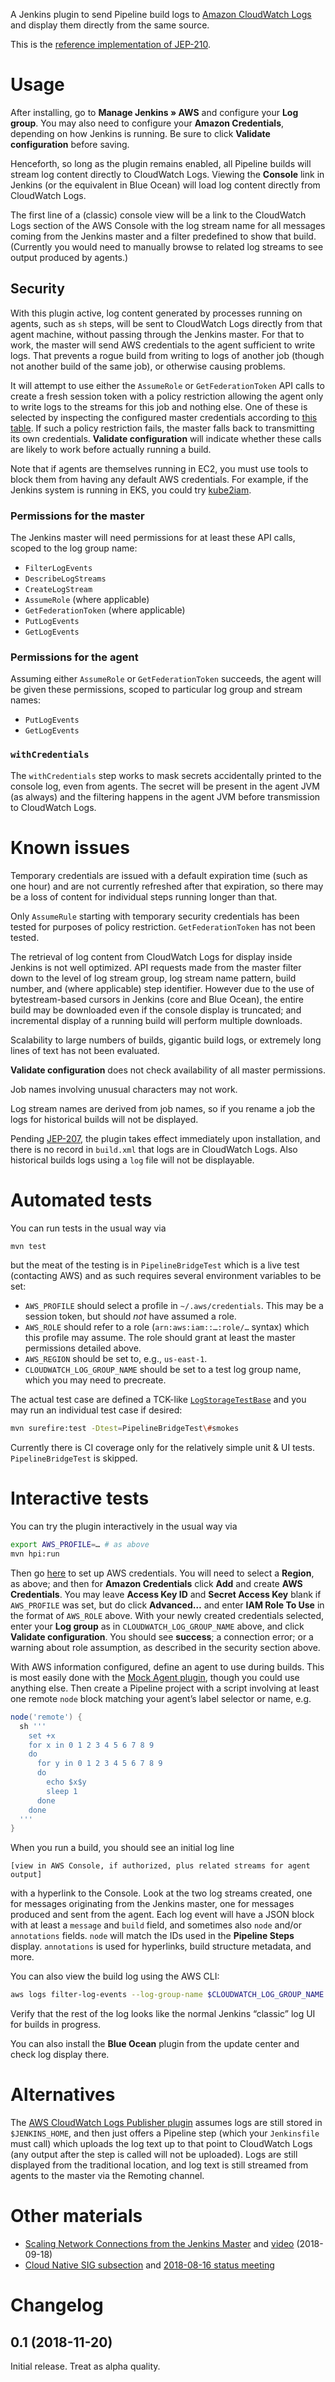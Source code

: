 A Jenkins plugin to send Pipeline build logs to [Amazon CloudWatch Logs](https://docs.aws.amazon.com/AmazonCloudWatch/latest/logs/WhatIsCloudWatchLogs.html)
and display them directly from the same source.

This is the [reference implementation of JEP-210](https://github.com/jenkinsci/jep/blob/master/jep/210/README.adoc#prototype-implementation).

# Usage

After installing, go to **Manage Jenkins » AWS** and configure your **Log group**.
You may also need to configure your **Amazon Credentials**, depending on how Jenkins is running.
Be sure to click **Validate configuration** before saving.

Henceforth, so long as the plugin remains enabled, all Pipeline builds will stream log content directly to CloudWatch Logs.
Viewing the **Console** link in Jenkins (or the equivalent in Blue Ocean) will load log content directly from CloudWatch Logs.

The first line of a (classic) console view will be a link to the CloudWatch Logs section of the AWS Console
with the log stream name for all messages coming from the Jenkins master and a filter predefined to show that build.
(Currently you would need to manually browse to related log streams to see output produced by agents.)

## Security

With this plugin active, log content generated by processes running on agents, such as `sh` steps,
will be sent to CloudWatch Logs directly from that agent machine, without passing through the Jenkins master.
For that to work, the master will send AWS credentials to the agent sufficient to write logs.
That prevents a rogue build from writing to logs of another job (though not another build of the same job),
or otherwise causing problems.

It will attempt to use either the `AssumeRole` or `GetFederationToken` API calls to create a fresh session token
with a policy restriction allowing the agent only to write logs to the streams for this job and nothing else.
One of these is selected by inspecting the configured master credentials according to
[this table](https://docs.aws.amazon.com/IAM/latest/UserGuide/id_credentials_temp_request.html#stsapi_comparison).
If such a policy restriction fails, the master falls back to transmitting its own credentials.
**Validate configuration** will indicate whether these calls are likely to work before actually running a build.

Note that if agents are themselves running in EC2, you must use tools to block them from having any default AWS credentials.
For example, if the Jenkins system is running in EKS, you could try [kube2iam](https://github.com/jtblin/kube2iam).

### Permissions for the master

The Jenkins master will need permissions for at least these API calls, scoped to the log group name:

* `FilterLogEvents`
* `DescribeLogStreams`
* `CreateLogStream`
* `AssumeRole` (where applicable)
* `GetFederationToken` (where applicable)
* `PutLogEvents`
* `GetLogEvents`

### Permissions for the agent

Assuming either `AssumeRole` or `GetFederationToken` succeeds,
the agent will be given these permissions,
scoped to particular log group and stream names:

* `PutLogEvents`
* `GetLogEvents`

### `withCredentials`

The `withCredentials` step works to mask secrets accidentally printed to the console log, even from agents.
The secret will be present in the agent JVM (as always)
and the filtering happens in the agent JVM before transmission to CloudWatch Logs.

# Known issues

Temporary credentials are issued with a default expiration time (such as one hour)
and are not currently refreshed after that expiration,
so there may be a loss of content for individual steps running longer than that.

Only `AssumeRule` starting with temporary security credentials has been tested for purposes of policy restriction.
`GetFederationToken` has not been tested.

The retrieval of log content from CloudWatch Logs for display inside Jenkins is not well optimized.
API requests made from the master filter down to the level of log stream group, log stream name pattern,
build number, and (where applicable) step identifier.
However due to the use of bytestream-based cursors in Jenkins (core and Blue Ocean),
the entire build may be downloaded even if the console display is truncated;
and incremental display of a running build will perform multiple downloads.

Scalability to large numbers of builds, gigantic build logs, or extremely long lines of text has not been evaluated.

**Validate configuration** does not check availability of all master permissions.

Job names involving unusual characters may not work.

Log stream names are derived from job names,
so if you rename a job the logs for historical builds will not be displayed.

Pending [JEP-207](https://jenkins.io/jep/207), the plugin takes effect immediately upon installation,
and there is no record in `build.xml` that logs are in CloudWatch Logs.
Also historical builds logs using a `log` file will not be displayable.

# Automated tests

You can run tests in the usual way via

```sh
mvn test
```

but the meat of the testing is in `PipelineBridgeTest` which is a live test (contacting AWS)
and as such requires several environment variables to be set:

* `AWS_PROFILE` should select a profile in `~/.aws/credentials`.
  This may be a session token, but should _not_ have assumed a role.
* `AWS_ROLE` should refer to a role (`arn:aws:iam::…:role/…` syntax) which this profile may assume.
  The role should grant at least the master permissions detailed above.
* `AWS_REGION` should be set to, e.g., `us-east-1`.
* `CLOUDWATCH_LOG_GROUP_NAME` should be set to a test log group name, which you may need to precreate.

The actual test case are defined a TCK-like
[`LogStorageTestBase`](https://github.com/jenkinsci/workflow-api-plugin/blob/907cf64feb2f38e93aebbedf87946b0235c3dc93/src/test/java/org/jenkinsci/plugins/workflow/log/LogStorageTestBase.java#L81-L295)
and you may run an individual test case if desired:

```sh
mvn surefire:test -Dtest=PipelineBridgeTest\#smokes
```

Currently there is CI coverage only for the relatively simple unit & UI tests.
`PipelineBridgeTest` is skipped.

# Interactive tests

You can try the plugin interactively in the usual way via

```sh
export AWS_PROFILE=… # as above
mvn hpi:run
```

Then go [here](http://localhost:8080/jenkins/aws/) to set up AWS credentials.
You will need to select a **Region**, as above;
and then for **Amazon Credentials** click **Add** and create **AWS Credentials**.
You may leave **Access Key ID** and **Secret Access Key** blank if `AWS_PROFILE` was set,
but do click **Advanced…** and enter **IAM Role To Use** in the format of `AWS_ROLE` above.
With your newly created credentials selected,
enter your **Log group** as in `CLOUDWATCH_LOG_GROUP_NAME` above,
and click **Validate configuration**.
You should see **success**; a connection error;
or a warning about role assumption, as described in the security section above.

With AWS information configured, define an agent to use during builds.
This is most easily done with the [Mock Agent plugin](https://plugins.jenkins.io/mock-slave),
though you could use anything else.
Then create a Pipeline project with a script involving at least one remote `node` block
matching your agent’s label selector or name, e.g.

```groovy
node('remote') {
  sh '''
    set +x
    for x in 0 1 2 3 4 5 6 7 8 9
    do
      for y in 0 1 2 3 4 5 6 7 8 9
      do
        echo $x$y
        sleep 1
      done
    done
  '''
}
```

When you run a build, you should see an initial log line

```
[view in AWS Console, if authorized, plus related streams for agent output]
```

with a hyperlink to the Console.
Look at the two log streams created, one for messages originating from the Jenkins master,
one for messages produced and sent from the agent.
Each log event will have a JSON block with at least a `message` and `build` field,
and sometimes also `node` and/or `annotations` fields.
`node` will match the IDs used in the **Pipeline Steps** display.
`annotations` is used for hyperlinks, build structure metadata, and more.

You can also view the build log using the AWS CLI:

```sh
aws logs filter-log-events --log-group-name $CLOUDWATCH_LOG_GROUP_NAME --log-stream-name-prefix "${JOB_FULL_NAME}@" | jq -r '.events[].message | fromjson | .message'
```

Verify that the rest of the log looks like the normal Jenkins “classic” log UI for builds in progress.

You can also install the **Blue Ocean** plugin from the update center and check log display there.

# Alternatives

The [AWS CloudWatch Logs Publisher plugin](https://plugins.jenkins.io/aws-cloudwatch-logs-publisher)
assumes logs are still stored in `$JENKINS_HOME`,
and then just offers a Pipeline step (which your `Jenkinsfile` must call)
which uploads the log text up to that point to CloudWatch Logs
(any output after the step is called will not be uploaded).
Logs are still displayed from the traditional location,
and log text is still streamed from agents to the master via the Remoting channel.

# Other materials

* [Scaling Network Connections from the Jenkins Master](https://sched.co/F9NP) and [video](https://youtu.be/h7JK6Ak3cJc) (2018-09-18)
* [Cloud Native SIG subsection](https://jenkins.io/sigs/cloud-native/pluggable-storage/#build-log-storage) and [2018-08-16 status meeting](https://jenkins.io/sigs/cloud-native/#2018-08-16-status-meeting)

# Changelog

## 0.1 (2018-11-20)

Initial release. Treat as alpha quality.
